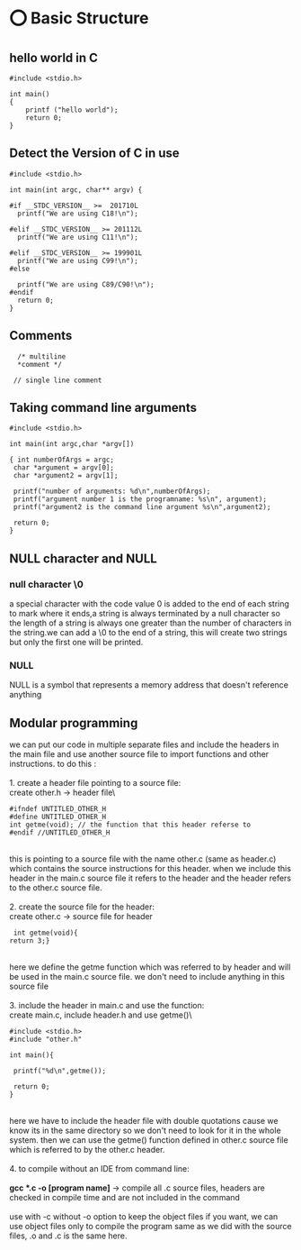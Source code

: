 # ⭕ Basic Structure

## hello world in C

```
#include <stdio.h>

int main()
{
    printf ("hello world");
    return 0;
}
```

## Detect the Version of C in use

```
#include <stdio.h>

int main(int argc, char** argv) {

#if __STDC_VERSION__ >=  201710L
  printf("We are using C18!\n");
  
#elif __STDC_VERSION__ >= 201112L
  printf("We are using C11!\n");
  
#elif __STDC_VERSION__ >= 199901L
  printf("We are using C99!\n");
#else

  printf("We are using C89/C90!\n");
#endif
  return 0;
}
```

## Comments

```
  /* multiline 
  *comment */
  
 // single line comment
```

## Taking command line arguments

```
#include <stdio.h>

int main(int argc,char *argv[])

{ int numberOfArgs = argc;
 char *argument = argv[0];
 char *argument2 = argv[1];

 printf("number of arguments: %d\n",numberOfArgs);
 printf("argument number 1 is the programname: %s\n", argument);
 printf("argument2 is the command line argument %s\n",argument2);
 
 return 0;
}
```

## NULL character and NULL

### null character \0

a special character with the code value 0 is added to the end of each string to mark where it ends,a string is always terminated by a null character so the length of a string is always one greater than the number of characters in the string.we can add a \0 to the end of a string, this will create two strings but only the first one will be printed.

### NULL

NULL is a symbol that represents a memory address that doesn't reference anything

## Modular programming

we can put our code in multiple separate files and include the headers in the main file and use another source file to import functions and other instructions. to do this :\
\
1\. create a header file pointing to a source file:\
create other.h → header file\\

```
#ifndef UNTITLED_OTHER_H
#define UNTITLED_OTHER_H
int getme(void); // the function that this header referse to
#endif //UNTITLED_OTHER_H
```

\
this is pointing to a source file with the name other.c (same as header.c) which contains the source instructions for this header. when we include this header in the main.c source file it refers to the header and the header refers to the other.c source file.\
\
2\. create the source file for the header:\
create other.c → source file for header

```
 int getme(void){
return 3;}
```

\
here we define the getme function which was referred to by header and will be used in the main.c source file. we don't need to include anything in this source file\
\
3\. include the header in main.c and use the function:\
create main.c, include header.h and use getme()\\

```
#include <stdio.h>
#include "other.h"

int main(){

 printf("%d\n",getme());

 return 0;
}
```

\
here we have to include the header file with double quotations cause we know its in the same directory so we don't need to look for it in the whole system. then we can use the getme() function defined in other.c source file which is referred to by the other.c header.\
\
4\. to compile without an IDE from command line:\
\
**gcc \*.c -o \[program name]** → compile all .c source files, headers are checked in compile time and are not included in the command\
\
use with -c without -o option to keep the object files if you want, we can use object files only to compile the program same as we did with the source files, .o and .c is the same here.

##
